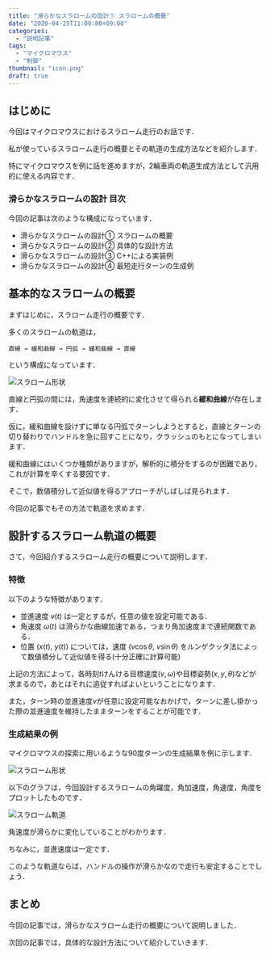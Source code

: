 ```yaml
---
title: "滑らかなスラロームの設計① スラロームの概要"
date: "2020-04-25T11:00:00+09:00"
categories:
  - "説明記事"
tags:
  - "マイクロマウス"
  - "制御"
thumbnail: "icon.png"
draft: true
---
```


## はじめに

今回はマイクロマウスにおけるスラローム走行のお話です．

私が使っているスラローム走行の概要とその軌道の生成方法などを紹介します．

特にマイクロマウスを例に話を進めますが，2輪車両の軌道生成方法として汎用的に使える内容です．

<!--more-->

### 滑らかなスラロームの設計 目次

今回の記事は次のような構成になっています．

- 滑らかなスラロームの設計① スラロームの概要
- 滑らかなスラロームの設計② 具体的な設計方法
- 滑らかなスラロームの設計③ C++による実装例
- 滑らかなスラロームの設計④ 最短走行ターンの生成例

## 基本的なスラロームの概要

まずはじめに，スラローム走行の概要です．

多くのスラロームの軌道は，

    直線 → 緩和曲線 → 円弧 → 緩和曲線 → 直線

という構成になっています．

![スラローム形状](shape/shape_2_xy.svg)

直線と円弧の間には，角速度を連続的に変化させて得られる**緩和曲線**が存在します．

仮に，緩和曲線を設けずに単なる円弧でターンしようとすると，直線とターンの切り替わりでハンドルを急に回すことになり，クラッシュのもとになってしまいます．

緩和曲線にはいくつか種類がありますが，解析的に積分をするのが困難であり，これが計算を辛くする要因です．

そこで，数値積分して近似値を得るアプローチがしばしば見られます．

今回の記事でもその方法で軌道を求めます．

## 設計するスラローム軌道の概要

さて，今回紹介するスラローム走行の概要について説明します．

### 特徴

以下のような特徴があります．

- 並進速度 $v(t)$ は一定とするが，任意の値を設定可能である．
- 角速度 $\omega(t)$ は滑らかな曲線加速である，つまり角加速度まで連続関数である．
- 位置 $(x(t),~y(t))$ については，速度 $(v\cos\theta,~v\sin\theta)$ をルンゲクッタ法によって数値積分して近似値を得る(十分正確に計算可能)

上記の方法によって，各時刻$t$けんける目標速度$(v,\omega)$や目標姿勢$(x,y,\theta)$などが求まるので，あとはそれに追従すればよいということになります．

また，ターン時の並進速度$v$が任意に設定可能なおかげで，ターンに差し掛かった際の並進速度を維持したままターンをすることが可能です．

### 生成結果の例

マイクロマウスの探索に用いるような90度ターンの生成結果を例に示します．

![スラローム形状](shape/shape_2_xy.svg)

以下のグラフは，今回設計するスラロームの角躍度，角加速度，角速度，角度をプロットしたものです．

![スラローム軌道](shape/shape_2_t.svg)

角速度が滑らかに変化していることがわかります．

ちなみに，並進速度は一定です．

このような軌道ならば，ハンドルの操作が滑らかなので走行も安定することでしょう．

## まとめ

今回の記事では，滑らかなスラローム走行の概要について説明しました．

次回の記事では，具体的な設計方法について紹介していきます．

<script type="text/x-mathjax-config">
    MathJax.Hub.Config({tex2jax: {inlineMath: [['$','$'], ['\\(','\\)']]}});
</script>

